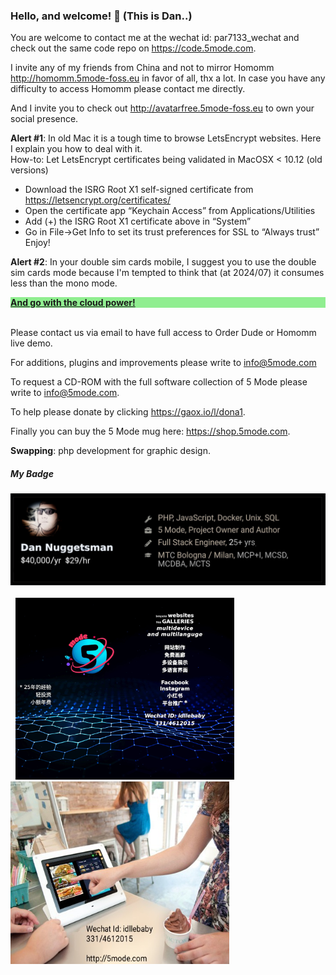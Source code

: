 ### Hello, and welcome! 👋 (This is Dan..)  

You are welcome to contact me at the wechat id: par7133_wechat and check out the same code repo on https://code.5mode.com.    

I invite any of my friends from China and not to mirror Homomm http://homomm.5mode-foss.eu in favor of all, thx a lot. In case you have any difficulty to access Homomm please contact me directly.

And I invite you to check out http://avatarfree.5mode-foss.eu to own your social presence.

<b>Alert #1</b>: In old Mac it is a tough time to browse LetsEncrypt websites. Here I explain you how to deal with it.  
How-to: Let LetsEncrypt certificates being validated in MacOSX < 10.12 (old versions)  
- Download the ISRG Root X1 self-signed certificate from https://letsencrypt.org/certificates/  
- Open the certificate app “Keychain Access” from Applications/Utilities  
- Add (+) the ISRG Root X1 certificate above in “System”  
- Go in File->Get Info to set its trust preferences for SSL to “Always trust”  
Enjoy!

<b>Alert #2</b>: In your double sim cards mobile, I suggest you to use the double sim cards mode 
because I'm tempted to think that (at 2024/07) it consumes less than the mono mode.
  
<div style="font-weight:900;color:blue;background-color:lightgreen;">
<a href="https://hetzner.cloud/?ref=mw7jFDXrioJE" style="font-weight:900" target="_blank"><b>And go with the cloud power!</b></a><br>
</div>	

<br>

Please contact us via email to have full access to Order Dude or Homomm live demo.   

For additions, plugins and improvements please write to <a href="mailto:info@5mode.com">info@5mode.com</a>   

To request a CD-ROM with the full software collection of 5 Mode please write to <a href="mailto:info@5mode.com">info@5mode.com</a>.   

To help please donate by clicking <a href="https://gaox.io/l/dona1">https://gaox.io/l/dona1</a>.   

Finally you can buy the 5 Mode mug here: https://shop.5mode.com.   

<b>Swapping</b>: php development for graphic design.  
  
##### My Badge
<img src="/badge_github.jpg"><br><br>
&nbsp;&nbsp;<a href="http://demo.5mode.com"><img src="/wechat1_lo.jpg" width="350"></a>&nbsp;&nbsp;&nbsp;&nbsp;&nbsp;&nbsp;&nbsp;<a href="http://orderdude.demo.5mode.com"><img src="/orderdude_ad_lo.jpeg" width="350" height="292"></a>


   


